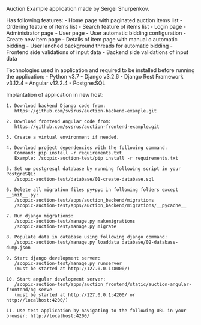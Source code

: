 Auction Example application made by Sergei Shurpenkov.

Has following features:
    - Home page with paginated auction items list
    - Ordering feature of items list
    - Search feature of items list
    - Login page
    - Administrator page
    - User page
    - User automatic bidding configuration
    - Create new item page
    - Details of item page with manual o automatic bidding
    - User lanched background threads for automatic bidding
    - Frontend side validations of input data
    - Backend side validations of input data

Technologies used in application and required to be installed before running the application:
    - Python v3.7
    - Django v3.2.6
    - Django Rest Framework v3.12.4
    - Angular v12.2.4
    - PostgresSQL

Implantation of application in new host:

    1. Download backend Django code from:
       https://github.com/svsrus/auction-backend-example.git

    2. Download frontend Angular code from:
       https://github.com/svsrus/auction-frontend-example.git

    3. Create a virtual environment if needed.

    4. Download project dependencies with the following command:
       Command: pip install -r requirements.txt
       Example: /scopic-auction-test/pip install -r requirements.txt

    5. Set up postgresql database by running following script in your PostgreSQL:
       /scopic-auction-test/database/01-create-database.sql

    6. Delete all migration files py+pyc in following folders except __init__.py:
       /scopic-auction-test/apps/auction_backend/migrations
       /scopic-auction-test/apps/auction_backend/migrations/__pycache__

    7. Run django migrations:
       /scopic-auction-test/manage.py makemigrations
       /scopic-auction-test/manage.py migrate

    8. Populate data in database using following django command:
       /scopic-auction-test/manage.py loaddata database/02-database-dump.json

    9. Start django development server:
       /scopic-auction-test/manage.py runserver
       (must be started at http://127.0.0.1:8000/)

    10. Start angular development server:
       /scopic-auction-test/apps/auction_frontend/static/auction-angular-frontend/ng serve
       (must be started at http://127.0.0.1:4200/ or http://localhost:4200/)

    11. Use test application by navigating to the following URL in your browser: http://localhost:4200/
